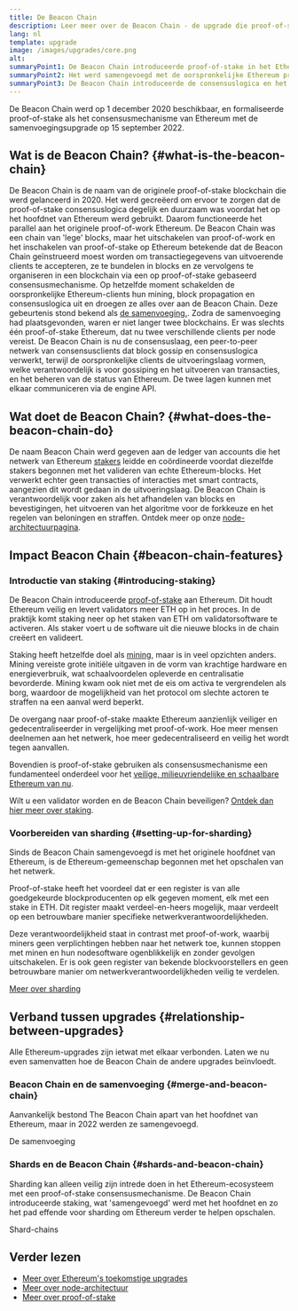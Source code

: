 ```yaml
---
title: De Beacon Chain
description: Leer meer over de Beacon Chain - de upgrade die proof-of-stake Ethereum introduceerde.
lang: nl
template: upgrade
image: /images/upgrades/core.png
alt:
summaryPoint1: De Beacon Chain introduceerde proof-of-stake in het Ethereum-ecosysteem.
summaryPoint2: Het werd samengevoegd met de oorspronkelijke Ethereum proof-of-work-chain in september 2022.
summaryPoint3: De Beacon Chain introduceerde de consensuslogica en het block gossip protocol dat Ethereum nu beveiligt.
---
```


<UpgradeStatus isShipped dateKey="page-upgrades:page-upgrades-beacon-date">
  De Beacon Chain werd op 1 december 2020 beschikbaar, en formaliseerde proof-of-stake als het consensusmechanisme van Ethereum met de samenvoegingsupgrade op 15 september 2022.
</UpgradeStatus>

## Wat is de Beacon Chain? {#what-is-the-beacon-chain}

De Beacon Chain is de naam van de originele proof-of-stake blockchain die werd gelanceerd in 2020. Het werd gecreëerd om ervoor te zorgen dat de proof-of-stake consensuslogica degelijk en duurzaam was voordat het op het hoofdnet van Ethereum werd gebruikt. Daarom functioneerde het parallel aan het originele proof-of-work Ethereum. De Beacon Chain was een chain van 'lege' blocks, maar het uitschakelen van proof-of-work en het inschakelen van proof-of-stake op Ethereum betekende dat de Beacon Chain geïnstrueerd moest worden om transactiegegevens van uitvoerende clients te accepteren, ze te bundelen in blocks en ze vervolgens te organiseren in een blockchain via een op proof-of-stake gebaseerd consensusmechanisme. Op hetzelfde moment schakelden de oorspronkelijke Ethereum-clients hun mining, block propagation en consensuslogica uit en droegen ze alles over aan de Beacon Chain. Deze gebeurtenis stond bekend als [de samenvoeging.](/roadmap/merge/). Zodra de samenvoeging had plaatsgevonden, waren er niet langer twee blockchains. Er was slechts één proof-of-stake Ethereum, dat nu twee verschillende clients per node vereist. De Beacon Chain is nu de consensuslaag, een peer-to-peer netwerk van consensusclients dat block gossip en consensuslogica verwerkt, terwijl de oorspronkelijke clients de uitvoeringslaag vormen, welke verantwoordelijk is voor gossiping en het uitvoeren van transacties, en het beheren van de status van Ethereum. De twee lagen kunnen met elkaar communiceren via de engine API.

## Wat doet de Beacon Chain? {#what-does-the-beacon-chain-do}

De naam Beacon Chain werd gegeven aan de ledger van accounts die het netwerk van Ethereum [stakers](/staking/) leidde en coördineerde voordat diezelfde stakers begonnen met het valideren van echte Ethereum-blocks. Het verwerkt echter geen transacties of interacties met smart contracts, aangezien dit wordt gedaan in de uitvoeringslaag. De Beacon Chain is verantwoordelijk voor zaken als het afhandelen van blocks en bevestigingen, het uitvoeren van het algoritme voor de forkkeuze en het regelen van beloningen en straffen. Ontdek meer op onze [node-architectuurpagina](/developers/docs/nodes-and-clients/node-architecture/#node-comparison).

## Impact Beacon Chain {#beacon-chain-features}

### Introductie van staking {#introducing-staking}

De Beacon Chain introduceerde [proof-of-stake](/developers/docs/consensus-mechanisms/pos/) aan Ethereum. Dit houdt Ethereum veilig en levert validators meer ETH op in het proces. In de praktijk komt staking neer op het staken van ETH om validatorsoftware te activeren. Als staker voert u de software uit die nieuwe blocks in de chain creëert en valideert.

Staking heeft hetzelfde doel als [mining](/developers/docs/consensus-mechanisms/pow/mining/), maar is in veel opzichten anders. Mining vereiste grote initiële uitgaven in de vorm van krachtige hardware en energieverbruik, wat schaalvoordelen opleverde en centralisatie bevorderde. Mining kwam ook niet met de eis om activa te vergrendelen als borg, waardoor de mogelijkheid van het protocol om slechte actoren te straffen na een aanval werd beperkt.

De overgang naar proof-of-stake maakte Ethereum aanzienlijk veiliger en gedecentraliseerder in vergelijking met proof-of-work. Hoe meer mensen deelnemen aan het netwerk, hoe meer gedecentraliseerd en veilig het wordt tegen aanvallen.

Bovendien is proof-of-stake gebruiken als consensusmechanisme een fundamenteel onderdeel voor het [veilige, milieuvriendelijke en schaalbare Ethereum van nu](/roadmap/vision/).

<InfoBanner emoji=":money_bag:">
  Wilt u een validator worden en de Beacon Chain beveiligen? <a href="/staking/">Ontdek dan hier meer over staking</a>.
</InfoBanner>

### Voorbereiden van sharding {#setting-up-for-sharding}

Sinds de Beacon Chain samengevoegd is met het originele hoofdnet van Ethereum, is de Ethereum-gemeenschap begonnen met het opschalen van het netwerk.

Proof-of-stake heeft het voordeel dat er een register is van alle goedgekeurde blockproducenten op elk gegeven moment, elk met een stake in ETH. Dit register maakt verdeel-en-heers mogelijk, maar verdeelt op een betrouwbare manier specifieke netwerkverantwoordelijkheden.

Deze verantwoordelijkheid staat in contrast met proof-of-work, waarbij miners geen verplichtingen hebben naar het netwerk toe, kunnen stoppen met minen en hun nodesoftware ogenblikkelijk en zonder gevolgen uitschakelen. Er is ook geen register van bekende blockvoorstellers en geen betrouwbare manier om netwerkverantwoordelijkheden veilig te verdelen.

[Meer over sharding](/roadmap/danksharding/)

## Verband tussen upgrades {#relationship-between-upgrades}

Alle Ethereum-upgrades zijn ietwat met elkaar verbonden. Laten we nu even samenvatten hoe de Beacon Chain de andere upgrades beïnvloedt.

### Beacon Chain en de samenvoeging {#merge-and-beacon-chain}

Aanvankelijk bestond The Beacon Chain apart van het hoofdnet van Ethereum, maar in 2022 werden ze samengevoegd.

<ButtonLink href="/roadmap/merge/">
  De samenvoeging
</ButtonLink>

### Shards en de Beacon Chain {#shards-and-beacon-chain}

Sharding kan alleen veilig zijn intrede doen in het Ethereum-ecosysteem met een proof-of-stake consensusmechanisme. De Beacon Chain introduceerde staking, wat 'samengevoegd' werd met het hoofdnet en zo het pad effende voor sharding om Ethereum verder te helpen opschalen.

<ButtonLink href="/roadmap/danksharding/">
  Shard-chains
</ButtonLink>

## Verder lezen

- [Meer over Ethereum's toekomstige upgrades](/roadmap/vision)
- [Meer over node-architectuur](/developers/docs/nodes-and-clients/node-architecture)
- [Meer over proof-of-stake](/developers/docs/consensus-mechanisms/pos)
